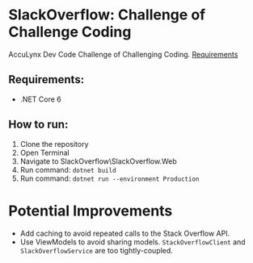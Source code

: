 # SlackOverflow: Challenge of Challenge Coding

AccuLynx Dev Code Challenge of Challenging Coding. [Requirements](https://github.com/ChadLevy/challengeofchallengecoding/blob/main/Requirements.md)

## Requirements:

- .NET Core 6

## How to run:

1. Clone the repository
2. Open Terminal
3. Navigate to SlackOverflow\SlackOverflow.Web
4. Run command: `dotnet build`
5. Run command: `dotnet run --environment Production`

# Potential Improvements

- Add caching to avoid repeated calls to the Stack Overflow API.
- Use ViewModels to avoid sharing models. `StackOverflowClient` and `SlackOverflowService` are too tightly-coupled.

